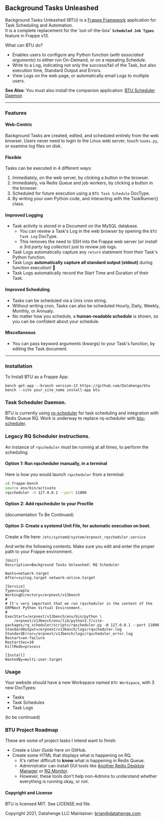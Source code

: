 ## Background Tasks Unleashed
Background Tasks Unleashed (BTU) is a [Frappe Framework](https://github.com/frappe) application for Task Scheduling and Automation.\
It is a complete replacement for the 'out-of-the-box' **`Scheduled Job Types`** feature in Frappe v13.

What can BTU do?

* Enables users to configure any Python function (*with associated arguments*) to either run On-Demand, or on a repeating Schedule.
* Write to a Log, indicating not only the success/fail of the Task, but also execution time, Standard Output and Errors.
* View Logs on the web page, or automatically email Logs to multiple users.

**See Also**: You must also install the companion application: [BTU Scheduler Daemon](https://github.com/Datahenge/btu_scheduler_daemon)

----
### Features
#### Web-Centric
Background Tasks are created, edited, and scheduled entirely from the web browser.  Users never need to login to the Linux web server, touch `hooks.py`, or examine log files on disk.

#### Flexible
Tasks can be executed in 4 different ways:
1. Immediately, on the web server, by clicking a button in the browser.
3. Immediately, via Redis Queue and job workers, by clicking a button in the browser.
5. Scheduled for future execution using a `BTU Task Schedule` DocType.
6. By writing your own Python code, and interacting with the TaskRunner() class.

#### Improved Logging
* Task activity is stored in a Document on the MySQL database.
  * You can review a Task's Log in the web browser by opening the `BTU Task Log` DocType.
  * This removes the need to SSH into the Frappe web server (*or install a 3rd party log collector*) just to review job logs.
* Task Logs automatically capture any `return` statement from their Task's Python function.
* Task Logs **automatically capture all standard output (stdout)** during function execution! 🥳
* Task Logs automatically record the Start Time and Duration of their Task.

#### Improved Scheduling
* Tasks can be scheduled via a Unix cron string.
* Without writing cron, Tasks can also be scheduled Hourly, Daily, Weekly, Monthly, or Annualy.
* No matter how you schedule, a **human-readable schedule** is shown, so you can be confident about your schedule.

#### Miscellaneous
* You can pass keyword arguments (kwargs) to your Task's function, by editing the Task document.

----
### Installation

To Install BTU as a Frappe App:

```
bench get-app --branch version-13 https://github.com/Datahenge/btu
bench --site your_site_name install-app btu
```

### Task Scheduler Daemon.
BTU is currently using [rq-scheduler](https://pypi.org/project/rq-scheduler/) for task scheduling and integration with Redis Queue RQ. 
Work is underway to replace rq-scheduler with [btu-scheduler](https://github.com/Datahenge/btu_scheduler_daemon).

### Legacy RQ Scheduler instructions.
An instance of `rqscheduler` must be running at all times, to perform the scheduling.

#### Option 1: Run rqscheduler manually, in a terminal

Here is how you would launch `rqscheduler` from a terminal:
```bash
cd frappe-bench
source env/bin/activate
rqscheduler -H 127.0.0.1 --port 11000
```

#### Option 2: Add rqscheduler to your Procfile
(documentation To Be Continued)

#### Option 3: Create a systemd Unit File, for automatic execution on boot.

Create a file here:  `/etc/systemd/system/erpnext_rqscheduler.service`

And write the following contents.  Make sure you edit and enter the proper path to your Frappe environment.
```
[Unit]
Description=Background Tasks Unleashed: RQ Scheduler

Wants=network.target
After=syslog.target network-online.target

[Service]
Type=simple
WorkingDirectory=/erpnext/v13bench
#
# It's very important that we run rqscheduler in the context of the ERPNext Python Virtual Environment.
#
ExecStart=/erpnext/v13bench/env/bin/python \
    /erpnext/v13bench/env/lib/python3.7/site-packages/rq_scheduler/scripts/rqscheduler.py -H 127.0.0.1 --port 11000
StandardOutput=/erpnext/v13bench/logs/rqscheduler.log
StandardError=/erpnext/v13bench/logs/rqscheduler_error.log
Restart=on-failure
RestartSec=10
KillMode=process

[Install]
WantedBy=multi-user.target
```

### Usage
Your website should have a new Workspace named `BTU Workspace`, with 3 new DocTypes:

  * Tasks
  * Task Schedules
  * Task Logs

(to be continued)

### BTU Project Roadmap
These are some of project tasks I intend want to finish:

* Create a *User Guide* here on GitHub.
* Create some HTML that displays what is happening on RQ.
    * It's rather difficult to **know** what is happening in Redis Queue.
    * Administrator can install GUI tools like [Another Redis Desktop Manager](https://www.electronjs.org/apps/anotherredisdesktopmanager) or [RQ Monitor](https://pypi.org/project/rqmonitor/).
    * However, these tools don't help non-Admins to understand whether everything is running okay, or not.

#### Copyright and License
BTU is licensed MIT.  See LICENSE.md file.

Copyright 2021, Datahenge LLC
Maintainer: brian@datahenge.com

